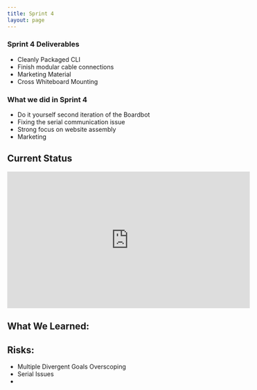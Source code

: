 ```yaml
---
title: Sprint 4
layout: page
---
```


### Sprint 4 Deliverables
* Cleanly Packaged CLI
* Finish modular cable connections
* Marketing Material
* Cross Whiteboard Mounting

### What we did in Sprint 4
* Do it yourself second iteration of the Boardbot
* Fixing the serial communication issue
* Strong focus on website assembly 
* Marketing

## Current Status 
<iframe width="560" height="315" src="https://www.youtube.com/embed/LZ1MrfjdXGc" frameborder="0" gesture="media" allow="encrypted-media" allowfullscreen></iframe>

## What We Learned:

## Risks:
* Multiple Divergent Goals Overscoping
* Serial Issues
* 